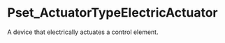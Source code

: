 # Pset_ActuatorTypeElectricActuator

A device that electrically actuates a control element.<!-- end of definition -->
